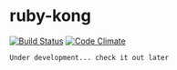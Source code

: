 ruby-kong
=========

[![Build Status](https://travis-ci.org/tunglam14/ruby-kong.svg?branch=master)](https://travis-ci.org/tunglam14/ruby-kong)
[![Code Climate](https://codeclimate.com/github/tunglam14/ruby-kong/badges/gpa.svg)](https://codeclimate.com/github/tunglam14/ruby-kong)

```
Under development... check it out later
```
